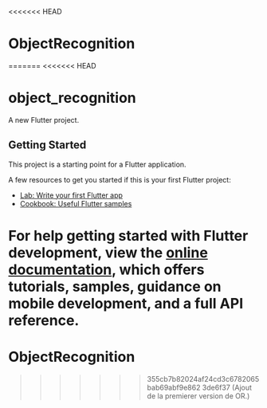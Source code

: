 <<<<<<< HEAD
# ObjectRecognition
=======
<<<<<<< HEAD
# object_recognition

A new Flutter project.

## Getting Started

This project is a starting point for a Flutter application.

A few resources to get you started if this is your first Flutter project:

- [Lab: Write your first Flutter app](https://docs.flutter.dev/get-started/codelab)
- [Cookbook: Useful Flutter samples](https://docs.flutter.dev/cookbook)

For help getting started with Flutter development, view the
[online documentation](https://docs.flutter.dev/), which offers tutorials,
samples, guidance on mobile development, and a full API reference.
=======
# ObjectRecognition
>>>>>>> 355cb7b82024af24cd3c6782065bab69abf9e862
>>>>>>> 3de6f37 (Ajout de la premierer version de OR.)
